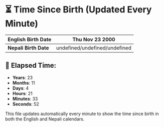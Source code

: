 # ⏳ Time Since Birth (Updated Every Minute)

| **English Birth Date** | Thu Nov 23 2000 |
|------------------------|-------------------------------------|
| **Nepali Birth Date**  | undefined/undefined/undefined                  |

## 📅 Elapsed Time:

- **Years**: 23
- **Months**: 11
- **Days**: 4
- **Hours**: 21
- **Minutes**: 33
- **Seconds**: 52

This file updates automatically every minute to show the time since birth in both the English and Nepali calendars.